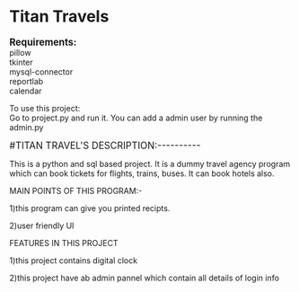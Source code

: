 # <b>Titan Travels</b>

<big><b>Requirements:</b><br></big>
pillow<br>
tkinter<br>
mysql-connector<br>
reportlab<br>
calendar<br>

To use this project:<br>
   Go to project.py and run it.
   You can add a admin user by running the admin.py



<big>#TITAN TRAVEL'S DESCRIPTION:----------</big>


This is a python and sql based project. It is a dummy travel agency program which can book tickets for flights, trains, buses.
It can book hotels also.

MAIN POINTS OF THIS PROGRAM:-


1)this program can give you printed recipts.

2)user friendly UI

FEATURES IN THIS PROJECT

1)this project contains digital clock 

2)this project have ab admin pannel which contain all details of login info 

   
   

